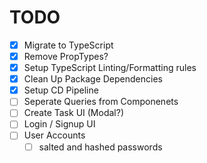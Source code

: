 # TODO

- [X] Migrate to TypeScript
- [X] Remove PropTypes?
- [X] Setup TypeScript Linting/Formatting rules
- [X] Clean Up Package Dependencies
- [X] Setup CD Pipeline
- [ ] Seperate Queries from Componenets
- [ ] Create Task UI (Modal?)
- [ ] Login / Signup UI
- [ ] User Accounts
  - [ ] salted and hashed passwords
